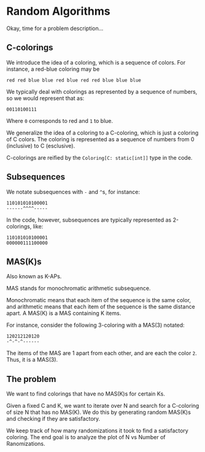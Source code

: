 
# Random Algorithms

Okay, time for a problem description...

## C-colorings

We introduce the idea of a coloring, which is a sequence of colors.
For instance, a red-blue coloring may be

```
red red blue blue red blue red red blue blue blue
```

We typically deal with colorings as represented by a sequence of numbers, so we would represent that as:

```
00110100111
```

Where `0` corresponds to red and `1` to blue.

We generalize the idea of a coloring to a C-coloring, which is just a coloring of C colors.
The coloring is represented as a sequence of numbers from 0 (inclusive) to C (esclusive).

C-colorings are reified by the `Coloring[C: static[int]]` type in the code.

## Subsequences

We notate subsequences with `-` and `^`s, for instance:

```
110101010100001
------^^^^-----
```

In the code, however, subsequences are typically represented as 2-colorings, like:

```
110101010100001
000000111100000
```

## MAS(K)s

Also known as K-APs.

MAS stands for monochromatic arithmetic subsequence.

Monochromatic means that each item of the sequence is the same color, and arithmetic means that
each item of the sequence is the same distance apart. A MAS(K) is a MAS containing K items.

For instance, consider the following 3-coloring with a MAS(3) notated:

```
120212120120
-^-^-^------
```

The items of the MAS are 1 apart from each other, and are each the color `2`. Thus, it is a MAS(3).

## The problem

We want to find colorings that have no MAS(K)s for certain Ks.

Given a fixed C and K, we want to iterate over N and search for a C-coloring of size N that has no
MAS(K). We do this by generating random MAS(K)s and checking if they are satisfactory.

We keep track of how many randomizations it took to find a satisfactory coloring. The end goal is to
analyze the plot of N vs Number of Ranomizations.

